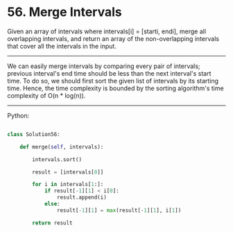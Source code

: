 # 56. Merge Intervals

Given an array of intervals where intervals[i] = [starti, endi], merge all
overlapping intervals, and return an array of the non-overlapping intervals
that cover all the intervals in the input.

---

We can easily merge intervals by comparing every pair of intervals; previous
interval's end time should be less than the next interval's start time. To do
so, we should first sort the given list of intervals by its starting time.
Hence, the time complexity is bounded by the sorting algorithm's time
complexity of O(n * log(n)).

---

Python:

```python

class Solution56:

    def merge(self, intervals):

        intervals.sort()

        result = [intervals[0]]

        for i in intervals[1:]:
            if result[-1][1] < i[0]:
                result.append(i)
            else:
                result[-1][1] = max(result[-1][1], i[1])

        return result
```
